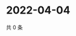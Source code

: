 # 2022-04-04

共 0 条

<!-- BEGIN WEIBO -->
<!-- 最后更新时间 Mon Apr 04 2022 19:13:45 GMT+0800 (China Standard Time) -->

<!-- END WEIBO -->
